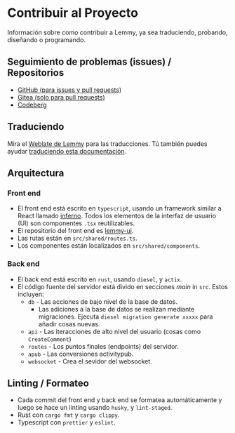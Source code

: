 # Contribuir al Proyecto

Información sobre como contribuir a Lemmy, ya sea traduciendo, probando, diseñando o programando.

## Seguimiento de problemas (issues) / Repositorios

- [GitHub (para issues y pull requests)](https://github.com/LemmyNet/lemmy)
- [Gitea (solo para pull requests)](https://yerbamate.ml/LemmyNet/lemmy)
- [Codeberg](https://codeberg.org/LemmyNet/lemmy)

## Traduciendo

Mira el  [Weblate de Lemmy](https://weblate.yerbamate.ml/projects/lemmy/) para las traducciones. Tú también puedes ayudar [traduciendo esta documentación](https://github.com/LemmyNet/lemmy-docs#adding-a-new-language).

## Arquitectura

### Front end

- El front end está escrito en `typescript`, usando un framework similar a React llamado [inferno](https://infernojs.org/). Todos los elementos de la interfaz de usuario (UI) son componentes `.tsx` reutilizables.
- El repositorio del front end es [lemmy-ui](https://github.com/LemmyNet/lemmy-ui).
- Las rutas están en `src/shared/routes.ts`.
- Los componentes están localizados en `src/shared/components`.

### Back end

- El back end está escrito en `rust`, usando `diesel`, y `actix`.
- El código fuente del servidor está divido en secciones *main* in `src`. Estos incluyen:
  - `db` - Las acciones de bajo nivel de la base de datos.
    - Las adiciones a la base de datos se realizan mediante migraciones. Ejecuta `diesel migration generate xxxxx` para añadir cosas nuevas.
  - `api` - Las iteracciones de alto nivel del usuario (cosas como `CreateComment`)
  - `routes` - Los puntos finales (endpoints) del servidor.
  - `apub` - Las conversiones activitypub.
  - `websocket` - Crea el sevidor del websocket. 

## Linting / Formateo

- Cada commit del front end y back end se formatea automáticamente y luego se hace un linting usando `husky`, y `lint-staged`.
- Rust con `cargo fmt` y `cargo clippy`.
- Typescript con `prettier` y `eslint`.
